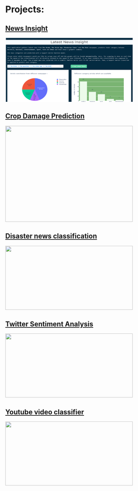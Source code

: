 # Projects:

## [News Insight](https://github.com/mohitnagarkotibca/Projects/tree/master/News_Insight)
<a href='https://github.com/mohitnagarkotibca/Projects/tree/master/News_Insight'>
<img src ='https://github.com/mohitnagarkotibca/Projects/blob/master/images/1.png?raw=true' width=400 height=200 >
</a>

## [Crop Damage Prediction](https://github.com/mohitnagarkotibca/Projects/tree/master/Machine%20Learning%20in%20Agriculture)
<a href='https://github.com/mohitnagarkotibca/Projects/tree/master/Machine%20Learning%20in%20Agriculture'>
<img src ='https://agritimes.co.in/assets/images/negligence-in-pesticide-management-increasing-farmers-deaths-in-maharashtra-says-cse-english.jpeg' width=400 height=300 >
</a>


## [Disaster news classification](https://github.com/mohitnagarkotibca/Projects/tree/master/Disaster_news_classfier)

<a href='https://github.com/mohitnagarkotibca/Projects/tree/master/Twitter_Sentiment_Analysis'>
<img src ='https://miro.medium.com/max/700/0*z9jqZsQ7JSTZGSZz.jpg?raw=true' width=400 height=200>
</a>

## [Twitter Sentiment Analysis](https://github.com/mohitnagarkotibca/Projects/tree/master/Twitter_Sentiment_Analysis)

<a href= 'https://github.com/mohitnagarkotibca/Projects/tree/master/youtube_video_classifier'>
<img src ='https://miro.medium.com/max/2600/1*AbX-MNv3wuo0gVTGhOVZsA.jpeg' width=400 height=200>
</a>

## [Youtube video classifier](https://github.com/mohitnagarkotibca/Projects/tree/master/youtube_video_classifier)
<a href= 'https://github.com/mohitnagarkotibca/Projects/tree/master/youtube_video_classifier'>
<img src ='https://www.tubefilter.com/wp-content/uploads/2019/02/taxonomy-of-youtube-videos-original-content-that-works-2.jpg' width=400 height=200>
</a>
